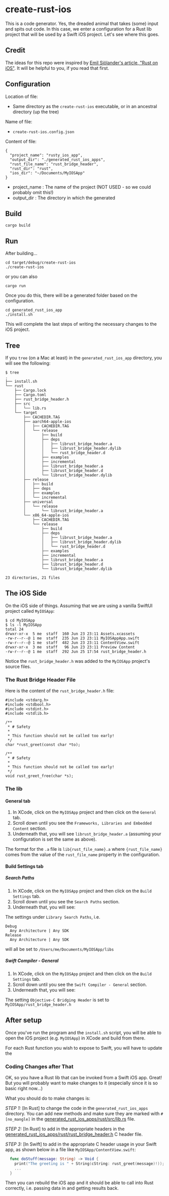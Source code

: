 # create-rust-ios

This is a code generator. Yes, the dreaded animal that takes (some) input and spits out code. In this case, we enter a configuration for a Rust lib project that will be used by a Swift iOS project. Let's see where this goes.

## Credit

The ideas for this repo were inspired by [Emil Sjölander's article, "Rust on iOS"](https://medium.com/visly/rust-on-ios-39f799b3c1dd). It will be helpful to you, if you read that first.

## Configuration

Location of file:
- Same directory as the `create-rust-ios` executable, or in an ancestral directory (up the tree)

Name of file:
- `create-rust-ios.config.json`

Content of file:

```
{
  "project_name": "rusty_ios_app",
  "output_dir": "./generated_rust_ios_apps",
  "rust_file_name": "rust_bridge_header",
  "rust_dir": "rust",
  "ios_dir": "~/Documents/MyIOSApp"
}
```

* project_name : The name of the project (NOT USED - so we could probably omit this!)
* output_dir : The directory in which the generated 

## Build

```
cargo build
```


## Run

After building...

```
cd target/debug/create-rust-ios
./create-rust-ios
```

or you can also

```
cargo run
```

Once you do this, there will be a generated folder based on the configuration.

```
cd generated_rust_ios_app
./install.sh
```

This will complete the last steps of writing the necessary changes to the iOS project.

## Tree

If you `tree` (on a Mac at least) in the `generated_rust_ios_app` directory, you will see the following:

```
$ tree
.
├── install.sh
└── rust
    ├── Cargo.lock
    ├── Cargo.toml
    ├── rust_bridge_header.h
    ├── src
    │   └── lib.rs
    └── target
        ├── CACHEDIR.TAG
        ├── aarch64-apple-ios
        │   ├── CACHEDIR.TAG
        │   └── release
        │       ├── build
        │       ├── deps
        │       │   ├── librust_bridge_header.a
        │       │   ├── librust_bridge_header.dylib
        │       │   └── rust_bridge_header.d
        │       ├── examples
        │       ├── incremental
        │       ├── librust_bridge_header.a
        │       ├── librust_bridge_header.d
        │       └── librust_bridge_header.dylib
        ├── release
        │   ├── build
        │   ├── deps
        │   ├── examples
        │   └── incremental
        ├── universal
        │   └── release
        │       └── librust_bridge_header.a
        └── x86_64-apple-ios
            ├── CACHEDIR.TAG
            └── release
                ├── build
                ├── deps
                │   ├── librust_bridge_header.a
                │   ├── librust_bridge_header.dylib
                │   └── rust_bridge_header.d
                ├── examples
                ├── incremental
                ├── librust_bridge_header.a
                ├── librust_bridge_header.d
                └── librust_bridge_header.dylib

23 directories, 21 files
```

## The iOS Side

On the iOS side of things. Assuming that we are using a vanilla SwiftUI project called `MyIOSApp`:

```
$ cd MyIOSApp
$ ls -l MyIOSApp
total 24
drwxr-xr-x  5 me  staff  160 Jun 23 23:11 Assets.xcassets
-rw-r--r--@ 1 me  staff  235 Jun 23 23:11 MyIOSAppApp.swift
-rw-r--r--@ 1 me  staff  482 Jun 23 23:11 ContentView.swift
drwxr-xr-x  3 me  staff   96 Jun 23 23:11 Preview Content
-rw-r--r--@ 1 me  staff  292 Jun 25 17:54 rust_bridge_header.h
```

Notice the `rust_bridge_header.h` was added to the `MyIOSApp` project's source files.

### The Rust Bridge Header File

Here is the content of the `rust_bridge_header.h` file:

```
#include <stdarg.h>
#include <stdbool.h>
#include <stdint.h>
#include <stdlib.h>

/**
 * # Safety
 *
 * This function should not be called too early!
 */
char *rust_greet(const char *to);

/**
 * # Safety
 *
 * This function should not be called too early!
 */
void rust_greet_free(char *s);
```

### The lib

#### General tab

1. In XCode, click on the `MyIOSApp` project and then click on the `General` tab.
2. Scroll down until you see the `Frameworks, Libraries and Embedded Content` section.
3. Underneath that, you will see `librust_bridge_header.a` (assuming your configuration is set the same as above).

The format for the `.a` file is `lib{rust_file_name}.a` where `{rust_file_name}` comes from the value of the `rust_file_name` property in the configuration.

#### Build Settings tab

##### Search Paths

1. In XCode, click on the `MyIOSApp` project and then click on the `Build Settings` tab.
2. Scroll down until you see the `Search Paths` section.
3. Underneath that, you will see:

The settings under `Library Search Paths`, i.e.

```
Debug
  Any Architecture | Any SDK
Release
  Any Architecture | Any SDK
```

will all be set to `/Users/me/Documents/MyIOSApp/libs`

##### Swift Compiler - General

1. In XCode, click on the `MyIOSApp` project and then click on the `Build Settings` tab.
2. Scroll down until you see the `Swift Compiler - General` section.
3. Underneath that, you will see:

The setting `Objective-C Bridging Header` is set to `MyIOSApp/rust_bridge_header.h`

## After setup

Once you've run the program and the `install.sh` script, you will be able to open the iOS project (e.g. `MyIOSApp`) in XCode and build from there.

For each Rust function you wish to expose to Swift, you will have to update the 

### Coding Changes after That

OK, so you have a Rust lib that can be invoked from a Swift iOS app. Great! But you will probably want to make changes to it (especially since it is so basic right now...) 

What you should do to make changes is:

*STEP 1:* [In Rust] to change the code in the `generated_rust_ios_apps` directory. You can add new methods and make sure they are marked with `#[no_mangle]` in the [generated_rust_ios_apps/rust/src/lib.rs](generated_rust_ios_apps/rust/src/lib.rs) file.

*STEP 2:* [In Rust] to add in the appropriate headers in the [generated_rust_ios_apps/rust/rust_bridge_header.h](generated_rust_ios_apps/rust/rust_bridge_header.h) C header file.

*STEP 3:* [In Swift] to add in the appropriate C header usage in your Swift app, as shown below in a file like `MyIOSApp/ContentView.swift`:

```swift
  func doStuff(message: String) -> Void {
    print("The greeting is " + String(cString: rust_greet(message)!));
    ...
  }
```

Then you can rebuild the iOS app and it should be able to call into Rust correctly, i.e. passing data in and getting results back.
